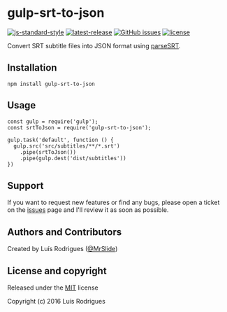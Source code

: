 # gulp-srt-to-json

[![js-standard-style](https://img.shields.io/badge/code%20style-standard-brightgreen.svg?style=flat-square)](http://standardjs.com/)
[![latest-release](https://img.shields.io/github/release/MrSlide/gulp-srt-to-json.svg?style=flat-square)](https://github.com/MrSlide/ExtDate/tree/master)
[![GitHub issues](https://img.shields.io/github/issues/MrSlide/gulp-srt-to-json.svg?style=flat-square)](https://github.com/MrSlide/ExtDate/issues)
[![license](https://img.shields.io/github/license/MrSlide/gulp-srt-to-json.svg?style=flat-square)](https://opensource.org/licenses/MIT)

Convert SRT subtitle files into JSON format using [parseSRT](https://github.com/MrSlide/parseSRT).



## Installation

```
npm install gulp-srt-to-json
```



## Usage

```
const gulp = require('gulp');
const srtToJson = require('gulp-srt-to-json');

gulp.task('default', function () {
  gulp.src('src/subtitles/**/*.srt')
    .pipe(srtToJson())
    .pipe(gulp.dest('dist/subtitles'))
})
```



## Support

If you want to request new features or find any bugs, please open a ticket on the [issues](https://github.com/MrSlide/gulp-srt-to-json/issues) page and I'll review it as soon as possible.



## Authors and Contributors

Created by Luís Rodrigues ([@MrSlide](https://github.com/MrSlide))



## License and copyright

Released under the [MIT](https://opensource.org/licenses/MIT) license

Copyright (c) 2016 Luís Rodrigues
